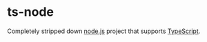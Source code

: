 # ts-node

Completely stripped down [node.js](https://nodejs.org/) project that supports [TypeScript](https://www.typescriptlang.org/). 